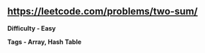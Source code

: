 ## https://leetcode.com/problems/two-sum/

**Difficulty - Easy**

**Tags - Array, Hash Table**







